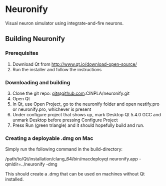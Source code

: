 # Neuronify

Visual neuron simulator using integrate-and-fire neurons.

## Building Neuronify

### Prerequisites

1. Download Qt from http://www.qt.io/download-open-source/
2. Run the installer and follow the instructions

### Downloading and building

3. Clone the git repo: git@github.com:CINPLA/neuronify.git
4. Open Qt
5. In Qt, use Open Project, go to the neuronify folder and open nestify.pro or neuronify.pro, whichever is present
6. Under configure project that shows up, mark Desktop Qt 5.4.0 GCC and unmark Desktop before pressing Configure Project
7. Press Run (green triangle) and it should hopefully build and run.

### Creating a deployable .dmg on Mac

Simply run the following command in the build-directory:

  /path/to/Qt/installation/clang_64/bin/macdeployqt neuronify.app -qmldir=../neuronify -dmg
  
This should create a .dmg that can be used on machines without Qt installed.

